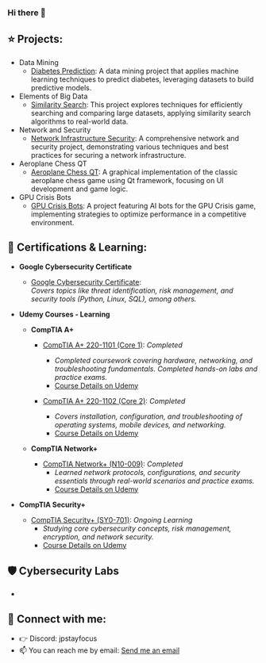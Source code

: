 ### Hi there 👋

## ⭐️ Projects:

- Data Mining
  - [Diabetes Prediction](https://github.com/jpstayfocus/data-mining): A data mining project that applies machine learning techniques to predict diabetes, leveraging datasets to build predictive models.
- Elements of Big Data
  - [Similarity Search](https://github.com/jpstayfocus/Elements-of-Big-Data): This project explores techniques for efficiently searching and comparing large datasets, applying similarity search algorithms to real-world data.
- Network and Security
  - [Network Infrastructure Security](https://github.com/jpstayfocus/network-and-security/tree/main/final%20project): A comprehensive network and security project, demonstrating various techniques and best practices for securing a network infrastructure.
- Aeroplane Chess QT
  - [Aeroplane Chess QT](https://github.com/jpstayfocus/Aeroplane-Chess-QT): A graphical implementation of the classic aeroplane chess game using Qt framework, focusing on UI development and game logic.
- GPU Crisis Bots
  - [GPU Crisis Bots](https://github.com/jpstayfocus/GPUCrisis-Bots): A project featuring AI bots for the GPU Crisis game, implementing strategies to optimize performance in a competitive environment.



## 🏅 Certifications & Learning:

- **Google Cybersecurity Certificate**  
  - [Google Cybersecurity Certificate](https://github.com/jpstayfocus/certifications/tree/main/google-cybersecurity):  
    *Covers topics like threat identification, risk management, and security tools (Python, Linux, SQL), among others.*

- **Udemy Courses - Learning**  
  - **CompTIA A+**  
    - [CompTIA A+ 220-1101 (Core 1)](https://github.com/jpstayfocus/CompTIA-A-plus): _Completed_  
      - _Completed coursework covering hardware, networking, and troubleshooting fundamentals. Completed hands-on labs and practice exams._  
      - [Course Details on Udemy](https://www.udemy.com/course/comptia-a-core-1/learn/lecture/47680615?start=600#reviews)

    - [CompTIA A+ 220-1102 (Core 2)](https://github.com/jpstayfocus/CompTIA-A-plus): _Completed_  
      - _Covers installation, configuration, and troubleshooting of operating systems, mobile devices, and networking._  
      - [Course Details on Udemy](https://www.udemy.com/course/comptia-a-core-2/learn/lecture/47828707?start=15#overview)

  - **CompTIA Network+**  
    - [CompTIA Network+ (N10-009)](https://github.com/jpstayfocus/CompTIA-Network-plus): _Completed_  
      - _Learned network protocols, configurations, and security essentials through real-world scenarios and practice exams._  
      - [Course Details on Udemy](https://www.udemy.com/course/comptia-network-009/?couponCode=ST22MT240325G1)

- **CompTIA Security+**  
  - [CompTIA Security+ (SY0-701)](https://github.com/jpstayfocus/CompTIA-Security-SY0-701): _Ongoing Learning_  
    - _Studying core cybersecurity concepts, risk management, encryption, and network security._  
    - [Course Details on Udemy](https://www.udemy.com/course/securityplus/learn/lecture/40864589?start=120#overview)



## 🛡️ Cybersecurity Labs
- 

## 🔗 Connect with me:

- 👉 Discord: jpstayfocus
- 📫 You can reach me by email: [Send me an email](mailto:jpstayfocus@gmail.com?subject=Hello%20from%20GitHub&body=Hi%20there%2C%0A%0AI%20saw%20your%20profile%20on%20GitHub%20and%20wanted%20to%20reach%20out.%20Looking%20forward%20to%20connecting%20with%20you.%0A%0ARegards%2C%0A[Your%20Name])


